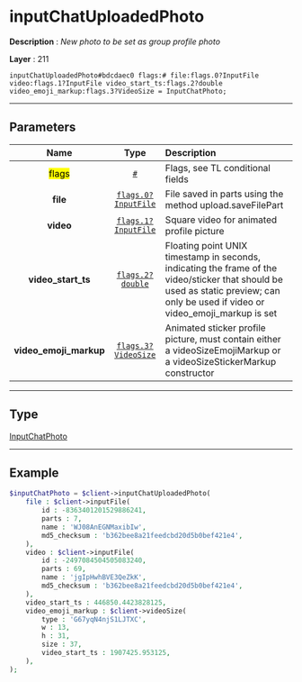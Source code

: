 # inputChatUploadedPhoto

**Description** : *New photo to be set as group profile photo*

**Layer** : 211

```tl
inputChatUploadedPhoto#bdcdaec0 flags:# file:flags.0?InputFile video:flags.1?InputFile video_start_ts:flags.2?double video_emoji_markup:flags.3?VideoSize = InputChatPhoto;
```

---

## Parameters

| Name | Type | Description |
| :---: | :---: | :--- |
| <mark>flags</mark> | [`#`](type/#) | Flags, see TL conditional fields |
| **file** | [`flags.0?InputFile`](type/InputFile) | File saved in parts using the method upload.saveFilePart |
| **video** | [`flags.1?InputFile`](type/InputFile) | Square video for animated profile picture |
| **video_start_ts** | [`flags.2?double`](type/double) | Floating point UNIX timestamp in seconds, indicating the frame of the video/sticker that should be used as static preview; can only be used if video or video_emoji_markup is set |
| **video_emoji_markup** | [`flags.3?VideoSize`](type/VideoSize) | Animated sticker profile picture, must contain either a videoSizeEmojiMarkup or a videoSizeStickerMarkup constructor |

---

## Type

[InputChatPhoto](type/InputChatPhoto)

---

## Example

```php
$inputChatPhoto = $client->inputChatUploadedPhoto(
	file : $client->inputFile(
		id : -8363401201529886241,
		parts : 7,
		name : 'WJ08AnEGNMaxibIw',
		md5_checksum : 'b362bee8a21feedcbd20d5b0bef421e4',
	),
	video : $client->inputFile(
		id : -2497084504505083240,
		parts : 69,
		name : 'jgIpHwhBVE3QeZkK',
		md5_checksum : 'b362bee8a21feedcbd20d5b0bef421e4',
	),
	video_start_ts : 446850.4423828125,
	video_emoji_markup : $client->videoSize(
		type : 'G67yqN4njS1LJTXC',
		w : 13,
		h : 31,
		size : 37,
		video_start_ts : 1907425.953125,
	),
);
```